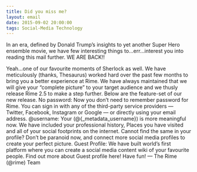 ```yaml
---
title: Did you miss me?
layout: email
date: 2015-09-02 20:00:00
tags: Social-Media Technology
---
```


In an era, defined by Donald Trump’s insights to yet another Super Hero ensemble movie, we have few interesting things to…err…interest you into reading this mail further. WE ARE BACK!!

Yeah…one of our favourite moments of Sherlock as well. We have meticulously (thanks, Thesaurus) worked hard over the past few months to bring you a better experience at Rime. We have always maintained that we will give your “complete picture” to your target audience and we thusly release Rime 2.5 to make a step further. Below are the feature-set of our new release.
No password: Now you don’t need to remember password for Rime. You can sign in with any of the third-party service providers — Twitter, Facebook, Instagram or Google — or directly using your email address.
@username: Your (@{_metadata_username}) is more meaningful now. We have included your professional history, Places you have visited and all of your social footprints on the internet. Cannot find the same in your profile? Don’t be paranoid now, and connect more social media profiles to create your perfect picture.
Guest Profile: We have built world’s first platform where you can create a social media content wiki of your favourite people. Find out more about Guest profile here!
Have fun!
— The Rime (@rime) Team
